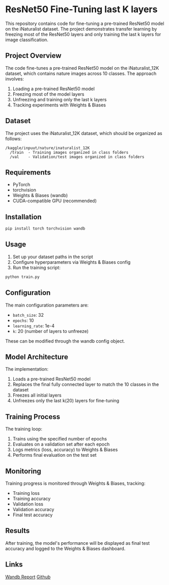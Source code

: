# ResNet50 Fine-Tuning last K layers

This repository contains code for fine-tuning a pre-trained ResNet50 model on the iNaturalist dataset. The project demonstrates transfer learning by freezing most of the ResNet50 layers and only training the last k layers for image classification.

## Project Overview

The code fine-tunes a pre-trained ResNet50 model on the iNaturalist_12K dataset, which contains nature images across 10 classes. The approach involves:

1. Loading a pre-trained ResNet50 model
2. Freezing most of the model layers
3. Unfreezing and training only the last k layers
4. Tracking experiments with Weights & Biases

## Dataset

The project uses the iNaturalist_12K dataset, which should be organized as follows:
```
/kaggle/inpuut/nature/inaturalist_12K
  /train  - Training images organized in class folders
  /val    - Validation/test images organized in class folders
```

## Requirements

- PyTorch
- torchvision
- Weights & Biases (wandb)
- CUDA-compatible GPU (recommended)

## Installation

```bash
pip install torch torchvision wandb
```

## Usage

1. Set up your dataset paths in the script
2. Configure hyperparameters via Weights & Biases config
3. Run the training script:

```bash
python train.py
```

## Configuration

The main configuration parameters are:
- `batch_size`: 32
- `epochs`: 10
- `learning_rate`: 1e-4
- `k`: 20 (number of layers to unfreeze)

These can be modified through the wandb config object.

## Model Architecture

The implementation:
1. Loads a pre-trained ResNet50 model
2. Replaces the final fully connected layer to match the 10 classes in the dataset
3. Freezes all initial layers
4. Unfreezes only the last k(20) layers for fine-tuning

## Training Process

The training loop:
1. Trains using the specified number of epochs
2. Evaluates on a validation set after each epoch
3. Logs metrics (loss, accuracy) to Weights & Biases
4. Performs final evaluation on the test set

## Monitoring

Training progress is monitored through Weights & Biases, tracking:
- Training loss
- Training accuracy
- Validation loss
- Validation accuracy
- Final test accuracy

## Results

After training, the model's performance will be displayed as final test accuracy and logged to the Weights & Biases dashboard.


## Links
[Wandb Report](https://api.wandb.ai/links/da24m015-iitm/4rain58f)
[Github](https://github.com/Rajnishmaurya/da6401_assignment2/tree/main/partB)